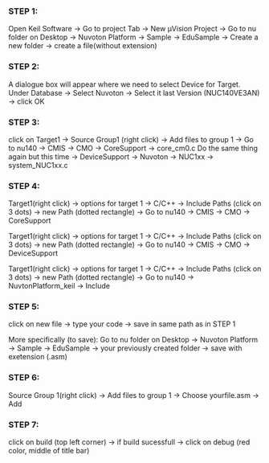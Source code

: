 ### STEP 1: 
Open Keil Software -> Go to project Tab -> New μVision Project -> Go to nu folder on Desktop -> Nuvoton Platform -> Sample -> EduSample -> Create a new folder -> create a file(without extension)

### STEP 2:  
A dialogue box will appear where we need to select Device for Target.  
Under Database -> Select Nuvoton -> Select it last Version (NUC140VE3AN) -> click OK

### STEP 3:  
click on Target1 -> Source Group1 (right click) -> Add files to group 1 -> Go to nu140 -> CMIS -> CMO -> CoreSupport -> core_cm0.c
Do the same thing again but this time -> DeviceSupport -> Nuvoton -> NUC1xx -> system_NUC1xx.c

### STEP 4:  
Target1(right click) -> options for target 1 -> C/C++ -> Include Paths (click on 3 dots) -> new Path (dotted rectangle) ->  Go to nu140 -> CMIS -> CMO -> CoreSupport  
  
Target1(right click) -> options for target 1 -> C/C++ -> Include Paths (click on 3 dots) -> new Path (dotted rectangle) ->  Go to nu140 -> CMIS -> CMO -> DeviceSupport  
  
Target1(right click) -> options for target 1 -> C/C++ -> Include Paths (click on 3 dots) -> new Path (dotted rectangle) ->  Go to nu140 ->  NuvtonPlatform_keil -> Include  
  

### STEP 5:  
click on new file -> type your code -> save in same path as in STEP 1  
  
More specifically (to save):  Go to nu folder on Desktop -> Nuvoton Platform -> Sample -> EduSample -> your previously created folder -> save with exetension (.asm)  

### STEP 6:  
Source Group 1(right click) ->  Add files to group 1 -> Choose yourfile.asm -> Add  

### STEP 7:  
click on build (top left corner) -> if build sucessfull -> click on debug (red color, middle of title bar)  





